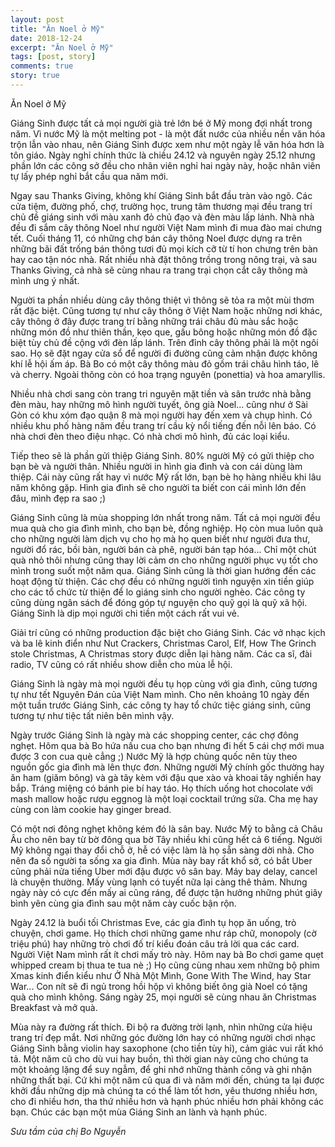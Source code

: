 ```yaml
---
layout: post
title: "Ăn Noel ở Mỹ"
date: 2018-12-24
excerpt: "Ăn Noel ở Mỹ"
tags: [post, story]
comments: true
story: true
---
```


Ăn Noel ở Mỹ

Giáng Sinh được tất cả mọi người già trẻ lớn bé ở Mỹ mong đợi nhất trong năm. Vì nước Mỹ là một melting pot - là một đất nước của nhiều nền văn hóa trộn lẫn vào nhau, nên Giáng Sinh được xem như một ngày lễ văn hóa hơn là tôn giáo. Ngày nghỉ chính thức là chiều 24.12 và nguyên ngày 25.12 nhưng phần lớn các công sở đều cho nhân viên nghỉ hai ngày này, hoặc nhân viên tự lấy phép nghỉ bắt cầu qua năm mới.

Ngay sau Thanks Giving, không khí Giáng Sinh bắt đầu tràn vào ngõ. Các cửa tiệm, đường phố, chợ, trường học, trung tâm thương mại đều trang trí chủ đề giáng sinh với màu xanh đỏ chủ đạo và đèn màu lấp lánh. Nhà nhà đều đi sắm cây thông Noel như người Việt Nam mình đi mua đào mai chưng tết. Cuối tháng 11, có những chợ bán cây thông Noel được dựng ra trên những bãi đất trống bán thông tươi đủ mọi kích cỡ từ tí hon chưng trên bàn hay cao tận nóc nhà. Rất nhiều nhà đặt thông trồng trong nông trại, và sau Thanks Giving, cả nhà sẽ cùng nhau ra trang trại chọn cắt cây thông mà mình ưng ý nhất.

Người ta phần nhiều dùng cây thông thiệt vì thông sẽ tỏa ra một mùi thơm rất đặc biệt. Cũng tương tự như cây thông ở Việt Nam hoặc những nơi khác, cây thông ở đây được trang trí bằng những trái châu đủ màu sắc hoặc những món đồ như thiên thần, kẹo que, gấu bông hoặc những món đồ đặc biệt tùy chủ đề cộng với đèn lấp lánh. Trên đỉnh cây thông phải là một ngôi sao. Họ sẽ đặt ngay cửa sổ để người đi đường cũng cảm nhận được không khí lễ hội ấm áp. Bà Bo có một cây thông màu đỏ gồm trái châu hình táo, lê và cherry. Ngoài thông còn có hoa trạng nguyên (ponettia) và hoa amaryllis.

Nhiều nhà chơi sang còn trang tri nguyên mặt tiền và sân trước nhà bằng đèn màu, hay những mô hình người tuyết, ông già Noel... cũng như ở Sài Gòn có khu xóm đạo quận 8 mà mọi người hay đến xem và chụp hình. Có nhiều khu phố hàng năm đều trang trí cầu kỳ nổi tiếng đến nỗi lên báo. Có nhà chơi đèn theo điệu nhạc. Có nhà chơi mô hình, đủ các loại kiểu.

Tiếp theo sẽ là phần gửi thiệp Giáng Sinh. 80% người Mỹ có gửi thiệp cho bạn bè và người thân. Nhiều người in hình gia đình và con cái dùng làm thiệp. Cái này cũng rất hay vì nước Mỹ rất lớn, bạn bè họ hàng nhiều khi lâu năm không gặp. Hình gia đình sẽ cho người ta biết con cái mình lớn đến đâu, mình đẹp ra sao ;)

Giáng Sinh cũng là mùa shopping lớn nhất trong năm. Tất cả mọi người đều mua quà cho gia đình mình, cho bạn bè, đồng nghiệp. Họ còn mua luôn quà cho những người làm dịch vụ cho họ mà họ quen biết như người đưa thư, người đổ rác, bồi bàn, người bán cà phê, người bán tạp hóa... Chỉ một chút quà nhỏ thôi nhưng cũng thay lời cảm ơn cho những người phục vụ tốt cho mình trong suốt một năm qua. Giáng Sinh cũng là thời gian hướng đến các hoạt động từ thiện. Các chợ đều có những người tình nguyện xin tiền giúp cho các tổ chức từ thiện để lo giáng sinh cho người nghèo. Các công ty cũng dùng ngân sách để đóng góp tự nguyện cho quỹ gọi là quỹ xã hội. Giáng Sinh là dịp mọi người chi tiền một cách rất vui vẻ.

Giải trí cũng có những production đặc biệt cho Giáng Sinh. Các vở nhạc kịch và ba lê kinh điển như Nut Crackers, Christmas Carol, Elf, How The Grinch stole Christmas, A Christmas story được diễn lại hàng năm. Các ca sĩ, đài radio, TV cũng có rất nhiều show diễn cho mùa lễ hội.

Giáng Sinh là ngày mà mọi người đều tụ họp cùng với gia đình, cũng tương tự như tết Nguyên Đán của Việt Nam mình. Cho nên khoảng 10 ngày đến một tuần trước Giáng Sinh, các công ty hay tổ chức tiệc giáng sinh, cũng tương tự như tiệc tất niên bên mình vậy.

Ngày trước Giáng Sinh là ngày mà các shopping center, các chợ đông nghẹt. Hôm qua bà Bo hứa nấu cua cho bạn nhưng đi hết 5 cái chợ mới mua được 3 con cua què cẳng ;) Nước Mỹ là hợp chủng quốc nên tùy theo nguồn gốc gia đình mà lên thực đơn. Những người Mỹ chính gốc thường hay ăn ham (giăm bông) và gà tây kèm với đậu que xào và khoai tây nghiền hay bắp. Tráng miệng có bánh pie bí hay táo. Họ thích uống hot chocolate với mash mallow hoặc rượu eggnog là một loại cocktail trứng sữa. Cha mẹ hay cùng con làm cookie hay ginger bread.

Có một nơi đông nghẹt không kém đó là sân bay. Nước Mỹ to bằng cả Châu Âu cho nên bay từ bờ đông qua bờ Tây nhiều khi cũng hết cả 6 tiếng. Người Mỹ không ngại thay đổi chỗ ở, hễ có việc làm là họ sẵn sàng dời nhà. Cho nên đa số người ta sống xa gia đình. Mùa này bay rất khổ sở, có bắt Uber cũng phải nửa tiếng Uber mới đậu được vô sân bay. Máy bay delay, cancel là chuyện thường. Mấy vùng lạnh có tuyết nữa lại càng thê thảm. Nhưng ngày này có cực đến mấy ai cũng ráng, để được tận hưởng những phút giây bình yên cùng gia đình sau một năm cày cuốc bận rộn.

Ngày 24.12 là buổi tối Christmas Eve, các gia đình tụ họp ăn uống, trò chuyện, chơi game. Họ thích chơi những game như ráp chữ, monopoly (cờ triệu phú) hay những trò chơi đố trí kiểu đoán câu trả lời qua các card. Người Việt Nam mình rất ít chơi mấy trò này. Hôm nay bà Bo chơi game quẹt whipped cream bị thua te tua nè ;) Họ cũng cùng nhau xem những bộ phim Xmas kinh điển kiểu như Ở Nhà Một Mình, Gone With The Wind, hay Star War... Con nít sẽ đi ngủ trong hồi hộp vì không biết ông già Noel có tặng quà cho mình không. Sáng ngày 25, mọi người sẽ cùng nhau ăn Christmas Breakfast và mở quà.

Mùa này ra đường rất thích. Đi bộ ra đường trời lạnh, nhìn những cửa hiệu trang trí đẹp mắt. Nơi những góc đường lớn hay có những người chơi nhạc Giáng Sinh bằng violin hay saxophone (cho tiền tùy hỉ), cảm giác vui rất khó tả. Một năm cũ cho dù vui hay buồn, thì thời gian này cũng cho chúng ta một khoảng lặng để suy ngẫm, để ghi nhớ những thành công và ghi nhận những thất bại. Cứ khi một năm cũ qua đi và năm mới đến, chúng ta lại được khởi đầu những dịp mà chúng ta có thể làm tốt hơn, yêu thương nhiều hơn, cho đi nhiều hơn, tha thứ nhiều hơn và hạnh phúc nhiều hơn phải không các bạn. Chúc các bạn một mùa Giáng Sinh an lành và hạnh phúc.

<i> Sưu tầm của chị Bo Nguyễn </i>